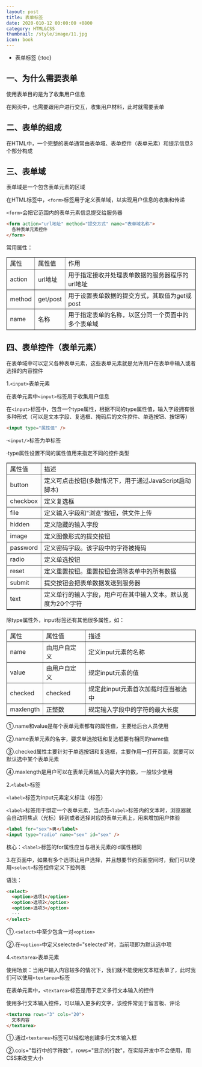 ```yaml
---
layout: post
title: 表单标签
date: 2020-010-12 00:00:00 +0800
category: HTML&CSS
thumbnail: /style/image/11.jpg
icon: book
---
```



* 表单标签
{:toc}

## 一、为什么需要表单
使用表单目的是为了收集用户信息  

在网页中，也需要跟用户进行交互，收集用户材料，此时就需要表单  

## 二、表单的组成
在HTML中，一个完整的表单通常由表单域、表单控件（表单元素）和提示信息3个部分构成  

## 三、表单域
表单域是一个包含表单元素的区域  

在HTML标签中，`<form>`标签用于定义表单域，以实现用户信息的收集和传递  

`<form>`会把它范围内的表单元素信息提交给服务器  

```html
<form action="url地址" method="提交方式" name="表单域名称">
  各种表单元素控件
</form>
```

常用属性：  

<table border="1">
<tr>
<td>属性</td>
<td>属性值</td>
<td>作用</td>
</tr>
<tr>
<td>action</td>
<td>url地址</td>
<td>用于指定接收并处理表单数据的服务器程序的url地址</td>
</tr>
<tr>
<td>method</td>
<td>get/post</td>
<td>用于设置表单数据的提交方式，其取值为get或post</td>
</tr>
<tr>
<td>name</td>
<td>名称</td>
<td>用于指定表单的名称，以区分同一个页面中的多个表单域</td>
</tr>
</table>

## 四、表单控件（表单元素）
在表单域中可以定义各种表单元素，这些表单元素就是允许用户在表单中输入或者选择的内容控件  

1.`<input>`表单元素  

在表单元素中`<input>`标签用于收集用户信息  

在`<input>`标签中，包含一个type属性，根据不同的type属性值，输入字段拥有很多种形式（可以是文本字段、复选框、掩码后的文件控件、单选按钮、按钮等）  

```html
<input type="属性值" />
```

·`<input/>`标签为单标签  

·type属性设置不同的属性值用来指定不同的控件类型  

<table border="1">
<tr>
<td>属性值</td>
<td>描述</td>
</tr>
<tr>
<td>button</td>
<td>定义可点击按钮(多数情况下，用于通过JavaScript启动脚本)</td>
</tr>
<tr>
<td>checkbox</td>
<td>定义复选框</td>
</tr>
<tr>
<td>file</td>
<td>定义输入字段和"浏览"按钮，供文件上传</td>
</tr>
<tr>
<td>hidden</td>
<td>定义隐藏的输入字段</td>
</tr>
<tr>
<td>image</td>
<td>定义图像形式的提交按钮</td>
</tr>
<tr>
<td>password</td>
<td>定义密码字段。该字段中的字符被掩码</td>
</tr>
<tr>
<td>radio</td>
<td>定义单选按钮</td>
</tr>
<tr>
<td>reset</td>
<td>定义重置按钮。重置按钮会清除表单中的所有数据</td>
</tr>
<tr>
<td>submit</td>
<td>提交按钮会把表单数据发送到服务器</td>
</tr>
<tr>
<td>text</td>
<td>定义单行的输入字段，用户可在其中输入文本。默认宽度为20个字符</td>
</tr>
</table>
除type属性外，input标签还有其他很多属性，如：  

<table border="1">
<tr>
<td>属性</td>
<td>属性值</td>
<td>描述</td>
</tr>
<tr>
<td>name</td>
<td>由用户自定义</td>
<td>定义input元素的名称</td>
</tr>
<tr>
<td>value</td>
<td>由用户自定义</td>
<td>规定input元素的值</td>
</tr>
<tr>
<td>checked</td>
<td>checked</td>
<td>规定此input元素首次加载时应当被选中</td>
</tr>
<tr>
<td>maxlength</td>
<td>正整数</td>
<td>规定输入字段中的字符的最大长度</td>
</tr>
</table>
①.name和value是每个表单元素都有的属性值，主要给后台人员使用  

②.name表单元素的名字，要求单选按钮和复选框要有相同的name值  

③.checked属性主要针对于单选按钮和复选框，主要作用一打开页面，就要可以默认选中某个表单元素  

④.maxlength是用户可以在表单元素输入的最大字符数，一般较少使用  

2.`<label>`标签  

`<label>`标签为input元素定义标注（标签）  

`<label>`标签用于绑定一个表单元素，当点击`<label>`标签内的文本时，浏览器就会自动将焦点（光标）转到或者选择对应的表单元素上，用来增加用户体验  

```html
<label for="sex">男</label>
<input type="radio" name="sex" id="sex" />
```  

核心：`<label>`标签的for属性应当与相关元素的id属性相同  

3.在页面中，如果有多个选项让用户选择，并且想要节约页面空间时，我们可以使用`<select>`标签控件定义下拉列表  

语法：  

```html
<select>
  <option>选项1</option>
  <option>选项2</option>
  <option>选项3</option>
  ···
</select>
```
①.`<select>`中至少包含一对`<option>`  

②.在`<option>`中定义selected="selected"时，当前项即为默认选中项  

4.`<textarea>`表单元素  

使用场景：当用户输入内容较多的情况下，我们就不能使用文本框表单了，此时我们可以使用`<textarea>`标签  

在表单元素中，`<textarea>`标签是用于定义多行文本输入的控件  

使用多行文本输入控件，可以输入更多的文字，该控件常见于留言板、评论  

```html
<textarea rows="3" cols="20">
  文本内容
</textarea>
```
①.通过`<textarea>`标签可以轻松地创建多行文本输入框  

②.cols="每行中的字符数"，rows="显示的行数"，在实际开发中不会使用，用CSS来改变大小  

